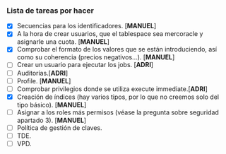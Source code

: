 ### Lista de tareas por hacer
- [x] Secuencias para los identificadores. [**MANUEL**]
- [x] A la hora de crear usuarios, que el tablespace sea mercoracle y asignarle una cuota. [**MANUEL**]
- [x] Comprobar el formato de los valores que se están introduciendo, así como su coherencia (precios negativos...). [**MANUEL**]
- [ ] Crear un usuario para ejecutar los jobs. [**ADRI**]
- [ ] Auditorías.[**ADRI**]
- [ ] Profile. [**MANUEL**]
- [ ] Comprobar privilegios donde se utiliza execute immediate.[**ADRI**]
- [x] Creación de índices (hay varios tipos, por lo que no creemos solo del tipo básico). [**MANUEL**]
- [ ] Asignar a los roles más permisos (véase la pregunta sobre seguridad apartado 3). [**MANUEL**]
- [ ] Política de gestión de claves.
- [ ] TDE.
- [ ] VPD.

